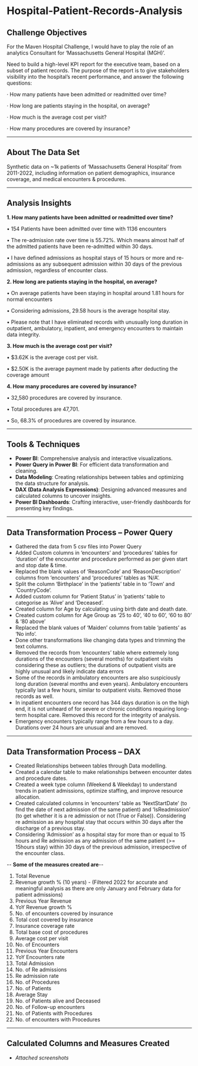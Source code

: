 # Hospital-Patient-Records-Analysis

## Challenge Objectives
For the Maven Hospital Challenge, I would have to play the role of an analytics Consultant for ‘Massachusetts General Hospital (MGH)’.

Need to build a high-level KPI report for the executive team, based on a subset of patient records. The purpose of the report is to give stakeholders visibility into the hospital’s recent performance, and answer the following questions:

· How many patients have been admitted or readmitted over time?

· How long are patients staying in the hospital, on average?

· How much is the average cost per visit?

· How many procedures are covered by insurance?

---

## About The Data Set
Synthetic data on ~1k patients of ‘Massachusetts General Hospital’ from 2011-2022, including information on patient demographics, insurance coverage, and medical encounters & procedures.

---

## Analysis Insights
**1. How many patients have been admitted or readmitted over time?**

• 154 Patients have been admitted over time with 1136 encounters

• The re-admission rate over time is 55.72%. Which means almost half of the admitted patients have been re-admitted within 30 days.

• I have defined admissions as hospital stays of 15 hours or more and re-admissions as any subsequent admission within 30 days of the previous admission, regardless of encounter class.

**2. How long are patients staying in the hospital, on average?**

• On average patients have been staying in hospital around 1.81 hours for normal encounters

• Considering admissions, 29.58 hours is the average hospital stay.

• Please note that I have eliminated records with unusually long duration in outpatient, ambulatory, inpatient, and emergency encounters to maintain data integrity.

**3. How much is the average cost per visit?**

• $3.62K is the average cost per visit.

• $2.50K is the average payment made by patients after deducting the coverage amount

**4. How many procedures are covered by insurance?**

• 32,580 procedures are covered by insurance.

• Total procedures are 47,701.

• So, 68.3% of procedures are covered by insurance.

---

## Tools & Techniques  
- **Power BI**: Comprehensive analysis and interactive visualizations.  
- **Power Query in Power BI**: For efficient data transformation and cleaning.  
- **Data Modeling**: Creating relationships between tables and optimizing the data structure for analysis.
- **DAX (Data Analysis Expressions)**: Designing advanced measures and calculated columns to uncover insights.
- **Power BI Dashboards**: Crafting interactive, user-friendly dashboards for presenting key findings.

---

## Data Transformation Process – Power Query
- Gathered the data from 5 csv files into Power Query
- Added Custom columns in ‘encounters’ and ‘procedures’ tables for ‘duration’ of the encounter and procedure performed as per given start and stop date & time.
- Replaced the blank values of ‘ReasonCode’ and ‘ReasonDescription’ columns from ‘encounters’ and ‘procedures’ tables as ‘N/A’.
- Split the column ‘Birthplace’ in the ‘patients’ table in to ‘Town’ and ‘CountryCode’.
- Added custom column for ‘Patient Status’ in ‘patients’ table to categorise as ‘Alive’ and ‘Deceased’.
- Created column for Age by calculating using birth date and death date.
- Created custom column for Age Group as ‘25 to 40’, ‘40 to 60’, ‘60 to 80’ & ‘80 above’
- Replaced the blank values of ‘Maiden’ columns from table ‘patients’ as ‘No info’.
- Done other transformations like changing data types and trimming the text columns.
- Removed the records from ‘encounters’ table where extremely long durations of the encounters (several months) for outpatient visits considering these as outliers; the durations of outpatient visits are highly unusual and likely indicate data errors
- Some of the records in ambulatory encounters are also suspiciously long duration (several months and even years). Ambulatory encounters typically last a few hours, similar to outpatient visits. Removed those records as well.
- In inpatient encounters one record has 344 days duration is on the high end, it is not unheard of for severe or chronic conditions requiring long-term hospital care. Removed this record for the integrity of analysis.
- Emergency encounters typically range from a few hours to a day. Durations over 24 hours are unusual and are removed.

---

## Data Transformation Process – DAX
- Created Relationships between tables through Data modelling.
- Created a calendar table to make relationships between encounter dates and procedure dates.
- Created a week type column (Weekend & Weekday) to understand trends in patient admissions, optimize staffing, and improve resource allocation.
- Created calculated columns in ‘encounters’ table as ‘NextStartDate’ (to find the date of next admission of the same patient) and ‘IsReadmission’ (to get whether it is a re admission or not (True or False)). Considering re admission as any hospital stay that occurs within 30 days after the discharge of a previous stay.
- Considering ‘Admission’ as a hospital stay for more than or equal to 15 hours and Re admission as any admission of the same patient (>= 15hours stay) within 30 days of the previous admission, irrespective of the encounter class.

-- **Some of the measures created are**--
1.	Total Revenue
2.	Revenue growth % (10 years) - (Filtered 2022 for accurate and meaningful analysis as there are only January and February data for patient admissions)
3.	Previous Year Revenue
4.	YoY Revenue growth %
5.	No. of encounters covered by insurance
6.	Total cost covered by insurance
7.	Insurance coverage rate
8.	Total base cost of procedures
9.	Average cost per visit
10.	No. of Encounters
11.	Previous Year Encounters
12.	YoY Encounters rate
13.	Total Admission
14.	No. of Re admissions
15.	Re admission rate
16.	No. of Procedures
17.	No. of Patients
18.	Average Stay
19.	No. of Patients alive and Deceased
20.	No. of Follow-up encounters
21.	No. of Patients with Procedures
22.	No. of encounters with Procedures

---

## Calculated Columns and Measures Created
- *Attached screenshots*
